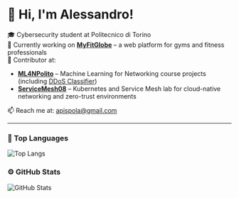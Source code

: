 # 👋 Hi, I'm Alessandro!

🎓 Cybersecurity student at Politecnico di Torino  
🚀 Currently working on **[MyFitGlobe](https://myfitglobe-sigma.vercel.app/)** – a web platform for gyms and fitness professionals  
🤖 Contributor at:
- **[ML4NPolito](https://github.com/ML4NPolito)** – Machine Learning for Networking course projects (including [DDoS Classifier](https://github.com/ML4NPolito/ddos_classifier))  
- **[ServiceMesh08](https://github.com/ServiceMesh08)** – Kubernetes and Service Mesh lab for cloud-native networking and zero-trust environments   

📫 Reach me at: apispola@gmail.com 

---

### 🧩 Top Languages
![Top Langs](https://github-readme-stats.vercel.app/api/top-langs/?username=AlePispola&layout=compact&theme=tokyonight)

### ⚙️ GitHub Stats
![GitHub Stats](https://github-readme-stats.vercel.app/api?username=AlePispola&show_icons=true&theme=tokyonight)
